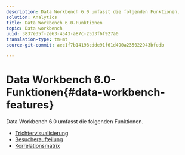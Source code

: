```yaml
---
description: Data Workbench 6.0 umfasst die folgenden Funktionen.
solution: Analytics
title: Data Workbench 6.0-Funktionen
topic: Data workbench
uuid: 3837e35f-2e63-4543-a87c-25d3f6f927a0
translation-type: tm+mt
source-git-commit: aec1f7b14198cdde91f61d490a235022943bfedb

---
```



# Data Workbench 6.0-Funktionen{#data-workbench-features}

Data Workbench 6.0 umfasst die folgenden Funktionen.

* [Trichtervisualisierung](/help/home/c-get-started/c-analysis-vis/c-funnel-visualization/c-funnel-visualization.md)
* [Besucheraufteilung](/help/home/c-get-started/c-analysis-vis/c-visitor-cluster/c-visitor-cluster.md)
* [Korrelationsmatrix](/help/home/c-get-started/c-analysis-vis/c-correlation-analysis/c-correlation-analysis.md)
